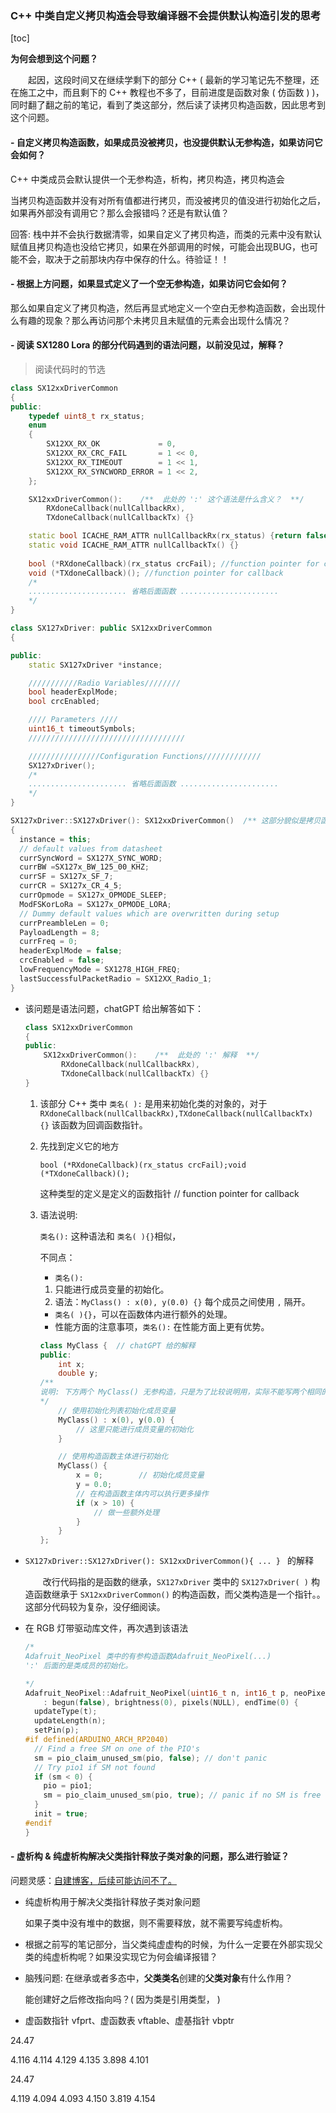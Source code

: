 ### C++ 中类自定义拷贝构造会导致编译器不会提供默认构造引发的思考

[toc]

**为何会想到这个问题？**

&emsp;&emsp;起因，这段时间又在继续学剩下的部分 C++ ( 最新的学习笔记先不整理，还在施工之中，而且剩下的 C++ 教程也不多了，目前进度是函数对象 ( 仿函数 )  )，同时翻了翻之前的笔记，看到了类这部分，然后读了读拷贝构造函数，因此思考到这个问题。

#### - 自定义拷贝构造函数，如果成员没被拷贝，也没提供默认无参构造，如果访问它会如何？

C++ 中类成员会默认提供一个无参构造，析构，拷贝构造，拷贝构造会

当拷贝构造函数并没有对所有值都进行拷贝，而没被拷贝的值没进行初始化之后，如果再外部没有调用它？那么会报错吗？还是有默认值？



回答: 栈中并不会执行数据清零，如果自定义了拷贝构造，而类的元素中没有默认赋值且拷贝构造也没给它拷贝，如果在外部调用的时候，可能会出现BUG，也可能不会，取决于之前那块内存中保存的什么。待验证！！



#### - 根据上方问题，如果显式定义了一个空无参构造，如果访问它会如何？

那么如果自定义了拷贝构造，然后再显式地定义一个空白无参构造函数，会出现什么有趣的现象？那么再访问那个未拷贝且未赋值的元素会出现什么情况？





#### - 阅读 SX1280 Lora 的部分代码遇到的语法问题，以前没见过，解释？

> 阅读代码时的节选

```c++
class SX12xxDriverCommon
{
public:
    typedef uint8_t rx_status;
    enum
    {
        SX12XX_RX_OK             = 0,
        SX12XX_RX_CRC_FAIL       = 1 << 0,
        SX12XX_RX_TIMEOUT        = 1 << 1,
        SX12XX_RX_SYNCWORD_ERROR = 1 << 2,
    };

    SX12xxDriverCommon():    /**  此处的 ':' 这个语法是什么含义？  **/
        RXdoneCallback(nullCallbackRx),
        TXdoneCallback(nullCallbackTx) {}

    static bool ICACHE_RAM_ATTR nullCallbackRx(rx_status) {return false;}
    static void ICACHE_RAM_ATTR nullCallbackTx() {}
    
    bool (*RXdoneCallback)(rx_status crcFail); //function pointer for callback
    void (*TXdoneCallback)(); //function pointer for callback
	/*
	...................... 省略后面函数 ......................
    */
}
```

```c++
class SX127xDriver: public SX12xxDriverCommon
{

public:
    static SX127xDriver *instance;

    ///////////Radio Variables////////
    bool headerExplMode;
    bool crcEnabled;

    //// Parameters ////
    uint16_t timeoutSymbols;
    ///////////////////////////////////

    ////////////////Configuration Functions/////////////
    SX127xDriver();
    /*
	...................... 省略后面函数 ......................
    */
}

SX127xDriver::SX127xDriver(): SX12xxDriverCommon()  /** 这部分貌似是拷贝函数的继承，那么它的机制是什么呢？从父类的拷贝函数中继承给它？ **/
{
  instance = this;
  // default values from datasheet
  currSyncWord = SX127X_SYNC_WORD;
  currBW =SX127x_BW_125_00_KHZ;
  currSF = SX127x_SF_7;
  currCR = SX127x_CR_4_5;
  currOpmode = SX127x_OPMODE_SLEEP;
  ModFSKorLoRa = SX127x_OPMODE_LORA;
  // Dummy default values which are overwritten during setup
  currPreambleLen = 0;
  PayloadLength = 8;
  currFreq = 0;
  headerExplMode = false;
  crcEnabled = false;
  lowFrequencyMode = SX1278_HIGH_FREQ;
  lastSuccessfulPacketRadio = SX12XX_Radio_1;
}

```

- 该问题是语法问题，chatGPT 给出解答如下：

  ```c++
  class SX12xxDriverCommon
  {
  public:
      SX12xxDriverCommon():    /**  此处的 ':' 解释  **/
          RXdoneCallback(nullCallbackRx),
          TXdoneCallback(nullCallbackTx) {}
  }
  ```

  1. 该部分 C++ 类中 `类名( ):` 是用来初始化类的对象的，对于 `RXdoneCallback(nullCallbackRx),TXdoneCallback(nullCallbackTx) {}` 该函数为回调函数指针。

  2. 先找到定义它的地方

     `bool (*RXdoneCallback)(rx_status crcFail);void (*TXdoneCallback)();`

     这种类型的定义是定义的函数指针 // function pointer for callback

  3. 语法说明: 

     `类名():` 这种语法和 `类名( ){}`相似，

     不同点：

     -  `类名():`  
       1. 只能进行成员变量的初始化。
       2. 语法：`MyClass() : x(0), y(0.0) {}` 每个成员之间使用 `,` 隔开。 
     - `类名( ){}`，可以在函数体内进行额外的处理。
     - 性能方面的注意事项，`类名():` 在性能方面上更有优势。

     ```c++
     class MyClass {  // chatGPT 给的解释
     public:
         int x;
         double y;
     /**
     说明: 下方两个 MyClass() 无参构造，只是为了比较说明用，实际不能写两个相同的函数
     */
         // 使用初始化列表初始化成员变量
         MyClass() : x(0), y(0.0) {
             // 这里只能进行成员变量的初始化
         }
     
         // 使用构造函数主体进行初始化
         MyClass() {
             x = 0;        // 初始化成员变量
             y = 0.0;
             // 在构造函数主体内可以执行更多操作
             if (x > 10) {
                 // 做一些额外处理
             }
         }
     };
     
     ```

- `SX127xDriver::SX127xDriver(): SX12xxDriverCommon(){ ... } ` 的解释

  &emsp;&emsp;改行代码指的是函数的继承，`SX127xDriver` 类中的 `SX127xDriver( )` 构造函数继承于 `SX12xxDriverCommon()` 的构造函数，而父类构造是一个指针。。这部分代码较为复杂，没仔细阅读。



- 在 RGB  灯带驱动库文件，再次遇到该语法

  ```c++
  /*
  Adafruit_NeoPixel 类中的有参构造函数Adafruit_NeoPixel(...)
  ':' 后面的是类成员的初始化。
  
  */
  Adafruit_NeoPixel::Adafruit_NeoPixel(uint16_t n, int16_t p, neoPixelType t)
      : begun(false), brightness(0), pixels(NULL), endTime(0) {
    updateType(t);
    updateLength(n);
    setPin(p);
  #if defined(ARDUINO_ARCH_RP2040)
    // Find a free SM on one of the PIO's
    sm = pio_claim_unused_sm(pio, false); // don't panic
    // Try pio1 if SM not found
    if (sm < 0) {
      pio = pio1;
      sm = pio_claim_unused_sm(pio, true); // panic if no SM is free
    }
    init = true;
  #endif
  }
  ```

  



#### - 虚析构 & 纯虚析构解决父类指针释放子类对象的问题，那么进行验证？

问题灵感：[自建博客，后续可能访问不了。](https://dearl.top/2022/11/22/%e5%a4%9a%e6%80%81/)

- 纯虚析构用于解决父类指针释放子类对象问题

  如果子类中没有堆中的数据，则不需要释放，就不需要写纯虚析构。
  
- 根据之前写的笔记部分，当父类纯虚虚构的时候，为什么一定要在外部实现父类的纯虚析构呢？如果没实现它为何会编译报错？



- 脑残问题: 在继承或者多态中，**父类类名**创建的**父类对象**有什么作用？

  能创建好之后修改指向吗？( 因为类是引用类型， )



- 虚函数指针 vfprt、虚函数表 vftable、虚基指针 vbptr





24.47

4.116  4.114  4.129   4.135  3.898  4.101



24.47

4.119   4.094    4.093    4.150    3.819    4.154



























